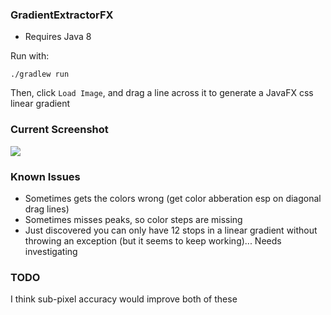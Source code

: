 ### GradientExtractorFX

- Requires Java 8

Run with:

    ./gradlew run

Then, click `Load Image`, and drag a line across it to generate a JavaFX css linear gradient

### Current Screenshot

![](https://raw2.github.com/timyates/GradientExtractorFX/master/screenshot.png)

### Known Issues

- Sometimes gets the colors wrong (get color abberation esp on diagonal drag lines)
- Sometimes misses peaks, so color steps are missing
- Just discovered you can only have 12 stops in a linear gradient without throwing an exception (but it seems to keep working)... Needs investigating

### TODO

I think sub-pixel accuracy would improve both of these
